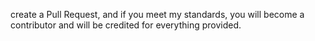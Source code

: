 create a Pull Request, and if you meet my standards, you will become a contributor and will be credited for everything provided.
